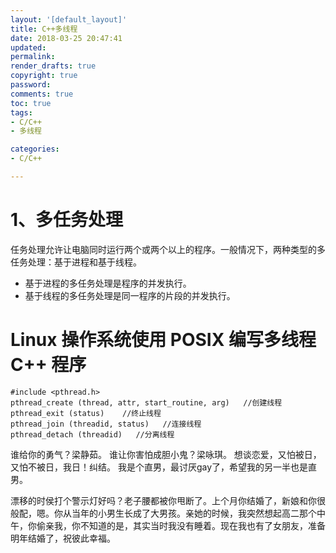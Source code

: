 ```yaml
---
layout: '[default_layout]'   
title: C++多线程           
date: 2018-03-25 20:47:41  
updated: 
permalink: 
render_drafts: true
copyright: true
password: 
comments: true
toc: true                  
tags:                        
- C/C++
- 多线程

categories:                  
- C/C++

---
```

# 1、多任务处理
任务处理允许让电脑同时运行两个或两个以上的程序。一般情况下，两种类型的多任务处理：基于进程和基于线程。

- 基于进程的多任务处理是程序的并发执行。
- 基于线程的多任务处理是同一程序的片段的并发执行。
<!--more-->

# Linux 操作系统使用 POSIX 编写多线程 C++ 程序
```
#include <pthread.h>
pthread_create (thread, attr, start_routine, arg)   //创建线程
pthread_exit (status)    //终止线程
pthread_join (threadid, status)   //连接线程
pthread_detach (threadid)   //分离线程
```
谁给你的勇气？梁静茹。 谁让你害怕成胆小鬼？梁咏琪。
想谈恋爱，又怕被日，又怕不被日，我日！纠结。
我是个直男，最讨厌gay了，希望我的另一半也是直男。

漂移的时侯打个警示灯好吗？老子腰都被你甩断了。上个月你结婚了，新娘和你很般配，嗯。你从当年的小男生长成了大男孩。亲她的时候，我突然想起高二那个中午，你偷亲我，你不知道的是，其实当时我没有睡着。现在我也有了女朋友，准备明年结婚了，祝彼此幸福。





